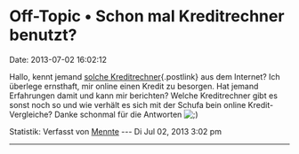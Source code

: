 Off-Topic • Schon mal Kreditrechner benutzt?
============================================

Date: 2013-07-02 16:02:12

Hallo, kennt jemand [solche
Kreditrechner](http://kreditrechner1.de){.postlink} aus dem Internet?
Ich überlege ernsthaft, mir online einen Kredit zu besorgen. Hat jemand
Erfahrungen damit und kann mir berichten? Welche Kreditrechner gibt es
sonst noch so und wie verhält es sich mit der Schufa bein online
Kredit-Vergleiche? Danke schonmal für die Antworten
![;)](http://forum.yacy-websuche.de/images/smilies/icon_e_wink.gif "Wink")

Statistik: Verfasst von
[Mennte](http://forum.yacy-websuche.de/memberlist.php?mode=viewprofile&u=8938)
--- Di Jul 02, 2013 3:02 pm

------------------------------------------------------------------------
